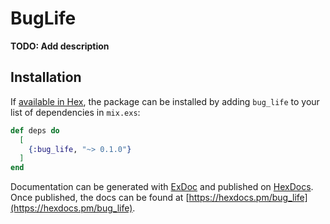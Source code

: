 # BugLife

**TODO: Add description**

## Installation

If [available in Hex](https://hex.pm/docs/publish), the package can be installed
by adding `bug_life` to your list of dependencies in `mix.exs`:

```elixir
def deps do
  [
    {:bug_life, "~> 0.1.0"}
  ]
end
```

Documentation can be generated with [ExDoc](https://github.com/elixir-lang/ex_doc)
and published on [HexDocs](https://hexdocs.pm). Once published, the docs can
be found at [https://hexdocs.pm/bug_life](https://hexdocs.pm/bug_life).

